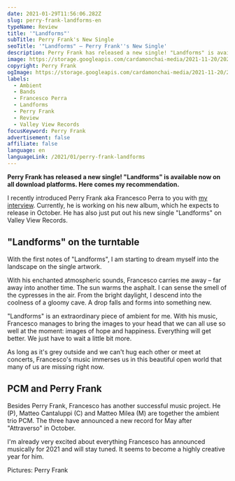 ```yaml
---
date: 2021-01-29T11:56:06.282Z
slug: perry-frank-landforms-en
typeName: Review
title: '"Landforms"'
subTitle: Perry Frank's New Single
seoTitle: '"Landforms" – Perry Frank''s New Single'
description: Perry Frank has released a new single! "Landforms" is available now on all download platforms. Here comes my recommendation.
image: https://storage.googleapis.com/cardamonchai-media/2021-11-20/2021-01-landforms-perry-frank-2-l-jpeg-imagine-383828_8a8a62_1440_1080/640.webp
copyright: Perry Frank
ogImage: https://storage.googleapis.com/cardamonchai-media/2021-11-20/2021-01-perry-frank-landforms-fb-png-l-jpg-imagine-f8f8f8_9b977d_1440_756/640.webp
labels:
  - Ambient
  - Bands
  - Francesco Perra
  - Landforms
  - Perry Frank
  - Review
  - Valley View Records
focusKeyword: Perry Frank
advertisement: false
affiliate: false
language: en
languageLink: /2021/01/perry-frank-landforms
---
```


**Perry Frank has released a new single! "Landforms" is available now on all download platforms. Here comes my recommendation.**

I recently introduced Perry Frank aka Francesco Perra to you with [my interview](/2020/11/perry-frank-interview-en/). Currently, he is working on his new album, which he expects to release in October. He has also just put out his new single "Landforms" on Valley View Records.

## "Landforms" on the turntable

With the first notes of "Landforms", I am starting to dream myself into the landscape on the single artwork.

With his enchanted atmospheric sounds, Francesco carries me away – far away into another time. The sun warms the asphalt. I can sense the smell of the cypresses in the air. From the bright daylight, I descend into the coolness of a gloomy cave. A drop falls and forms into something new.

"Landforms" is an extraordinary piece of ambient for me. With his music, Francesco manages to bring the images to your head that we can all use so well at the moment: images of hope and happiness. Everything will get better. We just have to wait a little bit more.

As long as it's grey outside and we can't hug each other or meet at concerts, Francesco's music immerses us in this beautiful open world that many of us are missing right now.

## PCM and Perry Frank

Besides Perry Frank, Francesco has another successful music project. He (P), Matteo Cantaluppi (C) and Matteo Milea (M) are together the ambient trio PCM. The three have announced a new record for May after "Attraverso" in October.

I'm already very excited about everything Francesco has announced musically for 2021 and will stay tuned. It seems to become a highly creative year for him.

Pictures: Perry Frank

<YouTube id="8WetGwZM3zU" />
